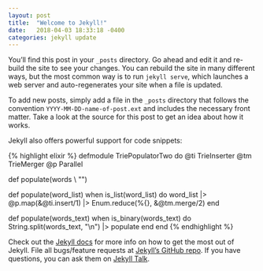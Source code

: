 ```yaml
---
layout: post
title:  "Welcome to Jekyll!"
date:   2018-04-03 18:33:18 -0400
categories: jekyll update
---
```

You’ll find this post in your `_posts` directory. Go ahead and edit it and re-build the site to see your changes. You can rebuild the site in many different ways, but the most common way is to run `jekyll serve`, which launches a web server and auto-regenerates your site when a file is updated.

To add new posts, simply add a file in the `_posts` directory that follows the convention `YYYY-MM-DD-name-of-post.ext` and includes the necessary front matter. Take a look at the source for this post to get an idea about how it works.

Jekyll also offers powerful support for code snippets:

{% highlight elixir %}
defmodule TriePopulatorTwo do
  @ti TrieInserter
  @tm TrieMerger
  @p Parallel

  def populate(words \\ "")

  def populate(word_list) when is_list(word_list) do
    word_list
    |> @p.map(&@ti.insert/1)
    |> Enum.reduce(%{}, &@tm.merge/2)
  end

  def populate(words_text) when is_binary(words_text) do
    String.split(words_text, "\n")
    |> populate
  end
end
{% endhighlight %}

Check out the [Jekyll docs][jekyll-docs] for more info on how to get the most out of Jekyll. File all bugs/feature requests at [Jekyll’s GitHub repo][jekyll-gh]. If you have questions, you can ask them on [Jekyll Talk][jekyll-talk].

[jekyll-docs]: https://jekyllrb.com/docs/home
[jekyll-gh]:   https://github.com/jekyll/jekyll
[jekyll-talk]: https://talk.jekyllrb.com/
